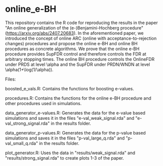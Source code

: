 # online_e-BH

This repository contains the R code for reproducing the results in the paper "An online generalization of the
(e-)Benjamini-Hochberg procedure" (https://arxiv.org/abs/2407.20683). In the aforementioned paper, we introduced the concept of online ARC (online with acceptance-to-rejection changes) procedures and propose the online e-BH and online BH procedures as concrete algorithms. We prove that the online e-BH procedure provides SupFDR control and therefore controls the FDR at arbitrary stopping times. The online BH procedure controls the OnlineFDR under PRDS at level \alpha and the SupFDR under PRDN/WNDN at level \alpha(1+\log(1/\alpha)).

Files:

boosted_e_vals.R:                     Contains the functions for boosting e-values. 

procedures.R:                         Contains the functions for the online e-BH procedure and other procedures used in simulations.

data_generator_e-values.R:            Generates the data for the e-value based simulations and saves it in the files "e-val_weak_signal.rda" and "e-val_strong_signal.rda" in the results folder.

data_generator_p-values.R:            Generates the data for the p-value based simulations and saves it in the files "p-val_large_q.rda" and "p-val_small_q.rda" in the results folder.

plot_generator.R:                     Uses the data in "results/weak_signal.rda" and "results/strong_signal.rda" to create plots 1-3 of the paper.
